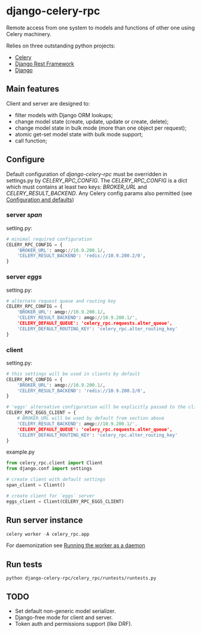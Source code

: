 django-celery-rpc
=================

Remote access from one system to models and functions of other one using Celery machinery.

Relies on three outstanding python projects:

 - [Celery](http://www.celeryproject.org/)
 - [Django Rest Framework](http://www.django-rest-framework.org/)
 - [Django](https://www.djangoproject.com/)

## Main features

Client and server are designed to:

 - filter models with Django ORM lookups;
 - change model state (create, update, update or create, delete);
 - change model state in bulk mode (more than one object per request);
 - atomic get-set model state with bulk mode support;
 - call function;

## Configure

Default configuration of *django-celery-rpc* must be overridden in settings.py by *CELERY_RPC_CONFIG*.
The *CELERY_RPC_CONFIG* is a dict which must contains at least two keys: *BROKER_URL* and *CELERY_RESULT_BACKEND*.
Any Celery config params also permitted
(see [Configuration and defaults](http://celery.readthedocs.org/en/latest/configuration.html))

### server *span*

setting.py:

```python
# minimal required configuration
CELERY_RPC_CONFIG = {
	'BROKER_URL': amqp://10.9.200.1/,
	'CELERY_RESULT_BACKEND': 'redis://10.9.200.2/0',
}
```

### server *eggs*

setting.py:

```python
# alternate request queue and routing key
CELERY_RPC_CONFIG = {
	'BROKER_URL': amqp://10.9.200.1/,
	'CELERY_RESULT_BACKEND': amqp://10.9.200.1/',
	'CELERY_DEFAULT_QUEUE': 'celery_rpc.requests.alter_queue',
	'CELERY_DEFAULT_ROUTING_KEY': 'celery_rpc.alter_routing_key'
}
```

### client

setting.py:

```python
# this settings will be used in clients by default
CELERY_RPC_CONFIG = {
	'BROKER_URL': amqp://10.9.200.1/,
	'CELERY_RESULT_BACKEND': 'redis://10.9.200.2/0',
}

# 'eggs' alternative configuration will be explicitly passed to the client constructor
CELERY_RPC_EGGS_CLIENT = {
	# BROKER_URL will be used by default from section above
	'CELERY_RESULT_BACKEND': amqp://10.9.200.1/',
	'CELERY_DEFAULT_QUEUE': 'celery_rpc.requests.alter_queue',
	'CELERY_DEFAULT_ROUTING_KEY': 'celery_rpc.alter_routing_key'
}
```

example.py

```python
from celery_rpc.client import Client
from django.conf import settings

# create client with default settings
span_client = Client()

# create client for `eggs` server
eggs_client = Client(CELERY_RPC_EGGS_CLIENT)
```

## Run server instance

```python
celery worker -A celery_rpc.app
```

For daemonization see [Running the worker as a daemon](http://celery.readthedocs.org/en/latest/tutorials/daemonizing.html)

## Run tests

```shell
python django-celery-rpc/celery_rpc/runtests/runtests.py
```

## TODO

 - Set default non-generic model serializer.
 - Django-free mode for client and server.
 - Token auth and permissions support (like DRF).
